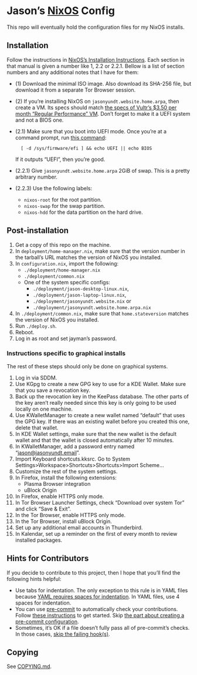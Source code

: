 <!--
SPDX-FileNotice: 🅭🄍1.0 This file is dedicated to the public domain using the CC0 1.0 Universal Public Domain Dedication <https://creativecommons.org/publicdomain/zero/1.0/>.
SPDX-FileContributor: Jason Yundt <jason@jasonyundt.email> (2021–2022)
-->

# Jason’s [NixOS] Config

This repo will eventually hold the configuration files for my NixOS installs.

## Installation

Follow the instructions in [NixOS’s Installation Instructions](https://nixos.org/manual/nixos/stable/index.html#ch-installation).
Each section in that manual is given a number like 1, 2.2 or 2.2.1. Bellow is a
list of section numbers and any additional notes that I have for them:

- (1) Download the minimal ISO image. Also download its SHA-256 file, but
download it from a separate Tor Browser session.

- (2) If you’re installing NixOS on `jasonyundt.website.home.arpa`, then create
a VM. Its specs should match [the specs of Vultr’s $3.50 per month “Regular
Performance” VM](https://www.vultr.com/pricing/#cloud-compute). Don’t forget to
make it a UEFI system and not a BIOS one.

- (2.1) Make sure that you boot into UEFI mode.
	Once you’re at a command prompt, run
	[this command](https://askubuntu.com/a/162896):

		[ -d /sys/firmware/efi ] && echo UEFI || echo BIOS

	If it outputs “UEFI”, then you’re good.

- (2.2.1) Give `jasonyundt.website.home.arpa` 2GiB of swap. This is a pretty
arbitrary number.

- (2.2.3) Use the following labels:
	- `nixos-root` for the root partition.
	- `nixos-swap` for the swap partition.
	- `nixos-hdd` for the data partition on the hard drive.

## Post-installation

1. Get a copy of this repo on the machine.
2. In `deployment/home-manager.nix`, make sure that the version number in the
tarball’s URL matches the version of NixOS you installed.
3. In `configuration.nix`, import the following:
	- `./deployment/home-manager.nix`
	- `./deployment/common.nix`
	- One of the system specific configs:
		- `./deployment/jason-desktop-linux.nix`,
		- `./deployment/jason-laptop-linux.nix`,
		- `./deployment/jasonyundt.website.nix` or
		- `./deployment/jasonyundt.website.home.arpa.nix`
4. In `./deployment/common.nix`, make sure that `home.stateversion` matches the
version of NixOS you installed.
5. Run `./deploy.sh`.
6. Reboot.
7. Log in as root and set jayman’s password.

### Instructions specific to graphical installs

The rest of these steps should only be done on graphical systems.

1. Log in via SDDM.
2. Use KGpg to create a new GPG key to use for a KDE Wallet. Make sure that you
save a revocation key.
3. Back up the revocation key in the KeePass database. The other parts of the
key aren’t really needed since this key is only going to be used locally on
one machine.
4. Use KWalletManager to create a new wallet named “default” that uses the
GPG key. If there was an existing wallet before you created this one, delete
that wallet.
5. In KDE Wallet settings, make sure that the new wallet is the default wallet
and that the wallet is closed automatically after 10 minutes.
6. In KWalletManager, add a password entry named “jason@jasonyundt.email”.
7. Import Keyboard shortcuts.kksrc. Go to System
Settings>Workspace>Shortcuts>Shortcuts>Import Scheme…
8. Customize the rest of the system settings.
9. In Firefox, install the following extensions:
	- Plasma Browser integration
	- uBlock Origin
10. In Firefox, enable HTTPS only mode.
11. In Tor Browser Launcher Settings, check “Download over system Tor” and
click “Save & Exit”.
12. In the Tor Browser, enable HTTPS only mode.
13. In the Tor Browser, install uBlock Origin.
14. Set up any additional email accounts in Thunderbird.
15. In Kalendar, set up a reminder on the first of every month to review
installed packages.

## Hints for Contributors

If you decide to contribute to this project, then I hope that you’ll find the
following hints helpful:

- Use tabs for indentation. The only exception to this rule is in YAML files
because [YAML requires spaces for
indentation](https://yaml.org/spec/1.2.2/#61-indentation-spaces). In YAML files,
use 4 spaces for indentation.
- You can use [pre-commit](https://pre-commit.com/) to automatically check your
contributions. Follow [these instructions](https://pre-commit.com/#quick-start)
to get started. Skip [the part about creating a pre-commit
configuration](https://pre-commit.com/#2-add-a-pre-commit-configuration).
- Sometimes, it’s OK if a file doesn’t fully pass all of pre-commit’s checks. In
those cases,
[skip the failing hook(s)](https://pre-commit.com/#temporarily-disabling-hooks).

## Copying

See [COPYING.md](./COPYING.md).

[NixOS]: https://nixos.org/
